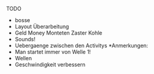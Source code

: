TODO
* bosse
* Layout Überarbeitung
* Geld Money Monteten Zaster Kohle 
* Sounds!
* Uebergaenge zwischen den Activitys
*Anmerkungen:
* Man startet immer von Welle 1!
* Wellen
* Geschwindigkeit verbessern
